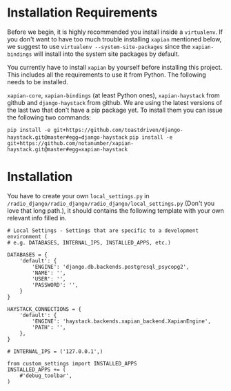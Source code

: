 Installation Requirements
=========================

Before we begin, it is highly recommended you install inside a `virtualenv`. If you don't want to have too much trouble installing `xapian` mentioned below, we suggest to use `virtualenv --system-site-packages` since the `xapian-bindings` will install into the system site packages by default.

You currently have to install `xapian` by yourself before installing this project. This includes all the requirements to use it from Python. The following needs to be installed.

`xapian-core`, `xapian-bindings` (at least Python ones), `xapian-haystack` from github and `django-haystack` from github. We are using the latest versions of the last two that don't have a pip package yet. To install them you can issue the following two commands:

`pip install -e git+https://github.com/toastdriven/django-haystack.git@master#egg=django-haystack`
`pip install -e git+https://github.com/notanumber/xapian-haystack.git@master#egg=xapian-haystack`


Installation
============

You have to create your own `local_settings.py` in `/radio_django/radio_django/radio_django/local_settings.py` (Don't you love that long path.), it should contains the following template with your own relevant info filled in.


    # Local Settings - Settings that are specific to a development environment (
    # e.g. DATABASES, INTERNAL_IPS, INSTALLED_APPS, etc.)
    
    DATABASES = {
        'default': {
            'ENGINE': 'django.db.backends.postgresql_psycopg2',
            'NAME': '',
            'USER': '',
            'PASSWORD': '',
        }
    }

    HAYSTACK_CONNECTIONS = {
    	'default': {
    		'ENGINE': 'haystack.backends.xapian_backend.XapianEngine',
    		'PATH': '',
    	},
    }

    # INTERNAL_IPS = ('127.0.0.1',)

    from custom_settings import INSTALLED_APPS
    INSTALLED_APPS += (
        #'debug_toolbar',
    )
